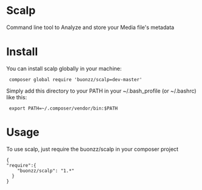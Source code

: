 Scalp
=====

Command line tool to Analyze and store your Media file's metadata 

Install
=======

You can install scalp globally in your machine:

     composer global require 'buonzz/scalp=dev-master'

Simply add this directory to your PATH in your ~/.bash_profile (or ~/.bashrc) like this:

     export PATH=~/.composer/vendor/bin:$PATH

Usage
=====

To use scalp, just require the buonzz/scalp in your composer project

```
{
"require":{
    "buonzz/scalp": "1.*"
  }
}
```
